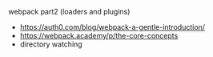 webpack part2 (loaders and plugins)

- https://auth0.com/blog/webpack-a-gentle-introduction/
- https://webpack.academy/p/the-core-concepts
- directory watching